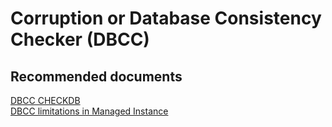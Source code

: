 <properties
	pageTitle="Management/Corruption or Database Consistency Checker (DBCC)"
	description="Management/Corruption or Database Consistency Checker (DBCC)"
	service="microsoft.sql"
	resource="servers"
	authors="MladjoA"
	displayOrder=""
	selfHelpType="generic"
	supportTopicIds="32594711"
	resourceTags=""
	productPesIds="16259"
	cloudEnvironments="public"
/>

# Corruption or Database Consistency Checker (DBCC)

## **Recommended documents**
[DBCC CHECKDB](https://docs.microsoft.com/en-us/sql/t-sql/database-console-commands/dbcc-checkdb-transact-sql)<br>
[DBCC limitations in Managed Instance](https://docs.microsoft.com/en-us/azure/sql-database/sql-database-managed-instance-transact-sql-information#dbcc)

